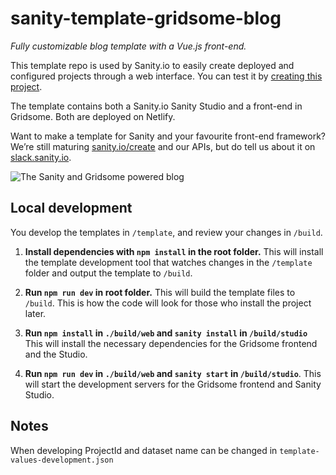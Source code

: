 # sanity-template-gridsome-blog

_Fully customizable blog template with a Vue.js front-end._

This template repo is used by Sanity.io to easily create deployed and configured projects through a web interface. You can test it by [creating this project](https://www.sanity.io/create?template=sanity-io%2Fsanity-template-gridsome-blog).

The template contains both a Sanity.io Sanity Studio and a front-end in Gridsome. Both are deployed on Netlify.

Want to make a template for Sanity and your favourite front-end framework? We’re still maturing [sanity.io/create](https://sanity.io/create) and our APIs, but do tell us about it on [slack.sanity.io](https://slack.sanity.io).

![The Sanity and Gridsome powered blog](https://github.com/sanity-io/sanity-template-gridsome-blog/blob/master/assets/frontend.png?raw=true)

## Local development

You develop the templates in `/template`, and review your changes in `/build`.

1. **Install dependencies with `npm install` in the root folder.** This will install the template development tool that watches changes in the `/template` folder and output the template to `/build`.

2. **Run `npm run dev` in root folder.** This will build the template files to `/build`. This is how the code will look for those who install the project later.

3. **Run `npm install` in `./build/web` and `sanity install` in `/build/studio`** This will install the necessary dependencies for the Gridsome frontend and the Studio.

4. **Run `npm run dev` in `./build/web` and `sanity start` in `/build/studio`**. This will start the development servers for the Gridsome frontend and Sanity Studio.

## Notes

When developing ProjectId and dataset name can be changed in `template-values-development.json`
